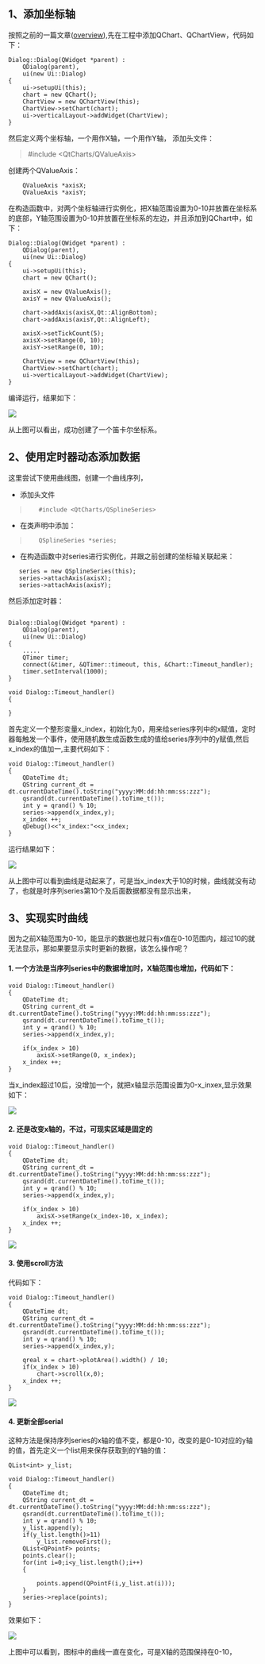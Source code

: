 ## 1、添加坐标轴
按照之前的一篇文章([overview](overview.md)),先在工程中添加QChart、QChartView，代码如下：
```
Dialog::Dialog(QWidget *parent) :
    QDialog(parent),
    ui(new Ui::Dialog)
{
    ui->setupUi(this);
    chart = new QChart();
    ChartView = new QChartView(this);
    ChartView->setChart(chart);
    ui->verticalLayout->addWidget(ChartView);
}
```

然后定义两个坐标轴，一个用作X轴，一个用作Y轴，
添加头文件：
> #include <QtCharts/QValueAxis>

创建两个QValueAxis：
```
    QValueAxis *axisX;
    QValueAxis *axisY;
```

在构造函数中，对两个坐标轴进行实例化，把X轴范围设置为0-10并放置在坐标系的底部，Y轴范围设置为0-10并放置在坐标系的左边，并且添加到QChart中，如下：
```
Dialog::Dialog(QWidget *parent) :
    QDialog(parent),
    ui(new Ui::Dialog)
{
    ui->setupUi(this);
    chart = new QChart();

    axisX = new QValueAxis();
    axisY = new QValueAxis();

    chart->addAxis(axisX,Qt::AlignBottom);
    chart->addAxis(axisY,Qt::AlignLeft);

    axisX->setTickCount(5);
    axisX->setRange(0, 10);
    axisY->setRange(0, 10);

    ChartView = new QChartView(this);
    ChartView->setChart(chart);
    ui->verticalLayout->addWidget(ChartView);
}
```
编译运行，结果如下：

![](02/add_axis.png)

从上图可以看出，成功创建了一个笛卡尔坐标系。


## 2、使用定时器动态添加数据
这里尝试下使用曲线图，创建一个曲线序列，

   * 添加头文件
 >        #include <QtCharts/QSplineSeries>
   * 在类声明中添加：
 >        QSplineSeries *series;
   * 在构造函数中对series进行实例化，并跟之前创建的坐标轴关联起来：
 ```
    series = new QSplineSeries(this);
    series->attachAxis(axisX);
    series->attachAxis(axisY);
 ```

然后添加定时器：
```

Dialog::Dialog(QWidget *parent) :
    QDialog(parent),
    ui(new Ui::Dialog)
{
    .....
    QTimer timer;
    connect(&timer, &QTimer::timeout, this, &Chart::Timeout_handler);
    timer.setInterval(1000);
}

void Dialog::Timeout_handler()
{

}
```
首先定义一个整形变量x_index，初始化为0，用来给series序列中的x赋值，定时器每触发一个事件，使用随机数生成函数生成的值给series序列中的y赋值,然后x_index的值加一,主要代码如下：
```
void Dialog::Timeout_handler()
{
    QDateTime dt;
    QString current_dt = dt.currentDateTime().toString("yyyy:MM:dd:hh:mm:ss:zzz");
    qsrand(dt.currentDateTime().toTime_t());
    int y = qrand() % 10;
    series->append(x_index,y);
    x_index ++;
    qDebug()<<"x_index:"<<x_index;
}
```
运行结果如下：

![](02/d_plot.gif)

从上图中可以看到曲线是动起来了，可是当x_index大于10的时候，曲线就没有动了，也就是时序列series第10个及后面数据都没有显示出来，

## 3、实现实时曲线
因为之前X轴范围为0-10，能显示的数据也就只有x值在0-10范围内，超过10的就无法显示，那如果要显示实时更新的数据，该怎么操作呢？
#### 1. 一个方法是当序列series中的数据增加时，X轴范围也增加，代码如下：

```
void Dialog::Timeout_handler()
{
    QDateTime dt;
    QString current_dt = dt.currentDateTime().toString("yyyy:MM:dd:hh:mm:ss:zzz");
    qsrand(dt.currentDateTime().toTime_t());
    int y = qrand() % 10;
    series->append(x_index,y);

    if(x_index > 10)
        axisX->setRange(0, x_index);
    x_index ++;
}
```
当x_index超过10后，没增加一个，就把x轴显示范围设置为0-x_inxex,显示效果如下：

![](02/change_x.gif)

#### 2. 还是改变x轴的，不过，可现实区域是固定的

```
void Dialog::Timeout_handler()
{
    QDateTime dt;
    QString current_dt = dt.currentDateTime().toString("yyyy:MM:dd:hh:mm:ss:zzz");
    qsrand(dt.currentDateTime().toTime_t());
    int y = qrand() % 10;
    series->append(x_index,y);

    if(x_index > 10)
        axisX->setRange(x_index-10, x_index);
    x_index ++;
}
```

![](02/change_x_with.gif)

#### 3. 使用scroll方法

代码如下：

```
void Dialog::Timeout_handler()
{
    QDateTime dt;
    QString current_dt = dt.currentDateTime().toString("yyyy:MM:dd:hh:mm:ss:zzz");
    qsrand(dt.currentDateTime().toTime_t());
    int y = qrand() % 10;
    series->append(x_index,y);

    qreal x = chart->plotArea().width() / 10;
    if(x_index > 10)
        chart->scroll(x,0);
    x_index ++;
}
```

![](02/scroll.gif)

#### 4. 更新全部serial

这种方法是保持序列series的x轴的值不变，都是0-10，改变的是0-10对应的y轴的值，首先定义一个list用来保存获取到的Y轴的值：

```
QList<int> y_list;
```



```
void Dialog::Timeout_handler()
{
    QDateTime dt;
    QString current_dt = dt.currentDateTime().toString("yyyy:MM:dd:hh:mm:ss:zzz");
    qsrand(dt.currentDateTime().toTime_t());
    int y = qrand() % 10;
    y_list.append(y);
    if(y_list.length()>11)
        y_list.removeFirst();
    QList<QPointF> points;
    points.clear();
    for(int i=0;i<y_list.length();i++)
    {

        points.append(QPointF(i,y_list.at(i)));
    }
    series->replace(points);
}
```



效果如下：

![](02/X_no_change.gif)

上图中可以看到，图标中的曲线一直在变化，可是X轴的范围保持在0-10，